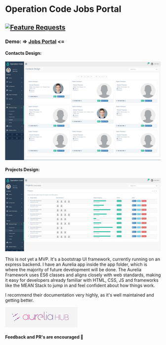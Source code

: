 # Operation Code Jobs Portal
[![Feature Requests](http://feathub.com/OperationCode/jobs?format=svg)](http://feathub.com/OperationCode/jobs)
-------
### Demo: => [Jobs Portal](https://sethbergman.engineer) <=

#### Contacts Design:
[![OperationCodePortal](vendors/images/OperationCodePortal.png)](https://sethbergman.engineer/contacts)

#### Projects Design:
[![OperationCodeProjects](vendors/images/OperationCodeProjects.png)](https://sethbergman.engineer/projects)

This is not yet a MVP. It's a bootstrap UI framework, currently running on an express backend.
I have an Aurelia app inside the app folder, which is where the majority of future development will be done. The Aurelia Framework uses ES6 classes and aligns closely with web standards, making it easy for developers already familiar with HTML, CSS, JS and frameworks like the MEAN Stack to jump in and feel confident about how things work.

I recommend their documentation very highly, as it's well maintained and getting better.

[![AureliaDocs](vendors/images/AureliaDocs.png)](http://aurelia.io/hub.html#/doc/persona/developer)

#### Feedback and PR's are encouraged :rocket:
